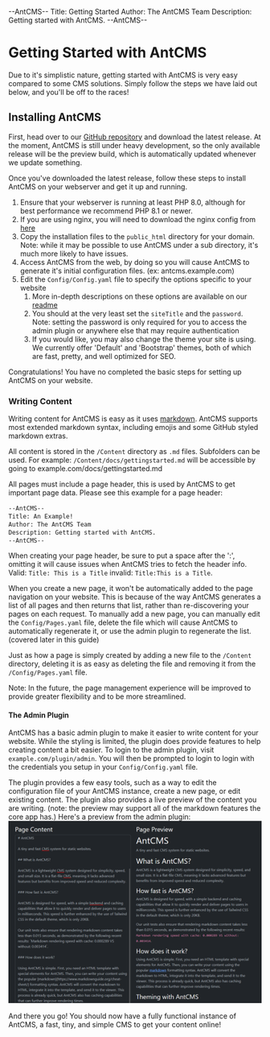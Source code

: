 --AntCMS--
Title: Getting Started
Author: The AntCMS Team
Description: Getting started with AntCMS.
--AntCMS--

# Getting Started with AntCMS

Due to it's simplistic nature, getting started with AntCMS is very easy compared to some CMS solutions. Simply follow the steps we have laid out below, and you'll be off to the races!

## Installing AntCMS

First, head over to our [GitHub repository](https://github.com/AntCMS-org/AntCMS/releases) and download the latest release.
At the moment, AntCMS is still under heavy development, so the only available release will be the preview build, which is automatically updated whenever we update something.

Once you've downloaded the latest release, follow these steps to install AntCMS on your webserver and get it up and running.

1. Ensure that your webserver is running at least PHP 8.0, although for best performance we recommend PHP 8.1 or newer.
2. If you are using nginx, you will need to download the nginx config from [here](https://raw.githubusercontent.com/AntCMS-org/AntCMS/main/configs/nginx.conf)
3. Copy the installation files to the `public_html` directory for your domain. Note: while it may be possible to use AntCMS under a sub directory, it's much more likely to have issues.
4. Access AntCMS from the web, by doing so you will cause AntCMS to generate it's initial configuration files. (ex: antcms.example.com)
5. Edit the `Config/Config.yaml` file to specify the options specific to your website
   1. More in-depth descriptions on these options are available on our [readme](https://github.com/AntCMS-org/AntCMS#readme)
   2. You should at the very least set the `siteTitle` and the `password`. Note: setting the password is only required for you to access the admin plugin or anywhere else that may require authentication
   3. If you would like, you may also change the theme your site is using. We currently offer 'Default' and 'Bootstrap' themes, both of which are fast, pretty, and well optimized for SEO.

Congratulations! You have no completed the basic steps for setting up AntCMS on your website.

### Writing Content

Writing content for AntCMS is easy as it uses [markdown](https://www.markdownguide.org/cheat-sheet/). AntCMS supports most extended markdown syntax, including emojis and some GitHub styled markdown extras.

All content is stored in the `/Content` directory as `.md` files. Subfolders can be used. For example: `/Content/docs/gettingstarted.md` will be accessible by going to example.com/docs/gettingstarted.md

All pages must include a page header, this is used by AntCMS to get important page data. Please see this example for a page header:

```
--AntCMS--
Title: An Example!
Author: The AntCMS Team
Description: Getting started with AntCMS.
--AntCMS--
```

When creating your page header, be sure to put a space after the ':', omitting it will cause issues when AntCMS tries to fetch the header info.
Valid: `Title: This is a Title` invalid: `Title:This is a Title`.

When you create a new page, it won't be automatically added to the page navigation on your website. This is because of the way AntCMS generates a list of all pages and then returns that list, rather than re-discovering your pages on each request.
To manually add a new page, you can manually edit the `Config/Pages.yaml` file, delete the file which will cause AntCMS to automatically regenerate it, or use the admin plugin to regenerate the list. (covered later in this guide)

Just as how a page is simply created by adding a new file to the `/Content` directory, deleting it is as easy as deleting the file and removing it from the `/Config/Pages.yaml` file.

Note: In the future, the page management experience will be improved to provide greater flexibility and to be more streamlined.

#### The Admin Plugin

AntCMS has a basic admin plugin to make it easier to write content for your website. While the styling is limited, the plugin does provide features to help creating content a bit easier.
To login to the admin plugin, visit `example.com/plugin/admin`. You will then be prompted to login to login with the credentials you setup in your `Config/Config.yaml` file.

The plugin provides a few easy tools, such as a way to edit the configuration file of your AntCMS instance, create a new page, or edit existing content.
The plugin also provides a live preview of the content you are writing. (note: the preview may support all of the markdown features the core app has.)
Here's a preview from the admin plugin:
![alt text](https://raw.githubusercontent.com/AntCMS-org/.github/main/screenshots/contentpreview.png)

And there you go! You should now have a fully functional instance of AntCMS, a fast, tiny, and simple CMS to get your content online!